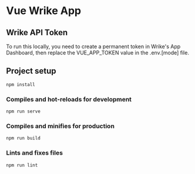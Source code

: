 # Vue Wrike App

## Wrike API Token
To run this locally, you need to create a permanent token in Wrike's App Dashboard, then replace the VUE_APP_TOKEN value in the .env.[mode] file.

## Project setup
```
npm install
```

### Compiles and hot-reloads for development
```
npm run serve
```

### Compiles and minifies for production
```
npm run build
```

### Lints and fixes files
```
npm run lint
```
